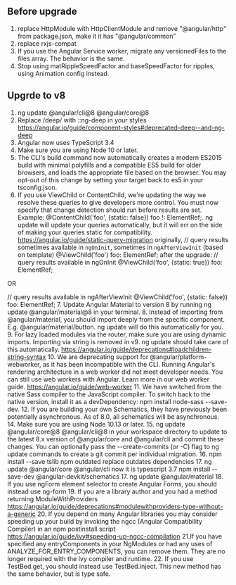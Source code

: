 ## Before upgrade
1. replace HttpModule with HttpClientModule
   and remove "@angular/http" from package.json, make it it has "@angular/common"
2. replace rxjs-compat
3. If you use the Angular Service worker, migrate any versionedFiles to the files array. The behavior is the same.
4. Stop using matRippleSpeedFactor and baseSpeedFactor for ripples, using Animation config instead.

## Upgrde to v8
1. ng update @angular/cli@8 @angular/core@8
2. Replace /deep/ with ::ng-deep in your styles
https://angular.io/guide/component-styles#deprecated-deep--and-ng-deep
3. Angular now uses TypeScript 3.4
4. Make sure you are using Node 10 or later.
5. The CLI's build command now automatically creates a modern ES2015 build with minimal polyfills and a compatible ES5 build for older browsers, and loads the appropriate file based on the browser. You may opt-out of this change by setting your target back to es5 in your tsconfig.json.
6. If you use ViewChild or ContentChild, we're updating the way we resolve these queries to give developers more control. You must now specify that change detection should run before results are set. Example: @ContentChild('foo', {static: false}) foo !: ElementRef;. ng update will update your queries automatically, but it will err on the side of making your queries static for compatibility.
https://angular.io/guide/static-query-migration
originally,
// query results sometimes available in `ngOnInit`, sometimes in `ngAfterViewInit` (based on template)
@ViewChild('foo') foo: ElementRef;
after the upgrade:
// query results available in ngOnInit
@ViewChild('foo', {static: true}) foo: ElementRef;

OR

// query results available in ngAfterViewInit
@ViewChild('foo', {static: false}) foo: ElementRef;
7. Update Angular Material to version 8 by running ng update @angular/material@8 in your terminal.
8. Instead of importing from @angular/material, you should import deeply from the specific component. E.g. @angular/material/button. ng update will do this automatically for you.
9. For lazy loaded modules via the router, make sure you are using dynamic imports. Importing via string is removed in v9. ng update should take care of this automatically.
https://angular.io/guide/deprecations#loadchildren-string-syntax
10. We are deprecating support for @angular/platform-webworker, as it has been incompatible with the CLI. Running Angular's rendering architecture in a web worker did not meet developer needs. You can still use web workers with Angular. Learn more in our web worker guide.
https://angular.io/guide/web-worker
11. We have switched from the native Sass compiler to the JavaScript compiler. To switch back to the native version, install it as a devDependency: npm install node-sass --save-dev.
12. If you are building your own Schematics, they have previously been potentially asynchronous. As of 8.0, all schematics will be asynchronous.
14. Make sure you are using Node 10.13 or later.
15. ng update @angular/core@8 @angular/cli@8 in your workspace directory to update to the latest 8.x version of @angular/core and @angular/cli and commit these changes.
You can optionally pass the --create-commits (or -C) flag to ng update commands to create a git commit per individual migration.
16. npm install --save tslib
    npm outdated
       replace outdates dependencies
17. ng update @angular/core @angular/cli
    now it is typescript 3.7
    npm install --save-dev @angular-devkit/schematics
17. ng update @angular/material
18. If you use ngForm element selector to create Angular Forms, you should instead use ng-form
19. If you are a library author and you had a method returning ModuleWithProviders
https://angular.io/guide/deprecations#modulewithproviders-type-without-a-generic
20. If you depend on many Angular libraries you may consider speeding up your build by invoking the ngcc (Angular Compatibility Compiler) in an npm postinstall script
https://angular.io/guide/ivy#speeding-up-ngcc-compilation
21.If you have specified any entryComponents in your NgModules or had any uses of ANALYZE_FOR_ENTRY_COMPONENTS, you can remove them. They are no longer required with the Ivy compiler and runtime.
22. If you use TestBed.get, you should instead use TestBed.inject. This new method has the same behavior, but is type safe.
